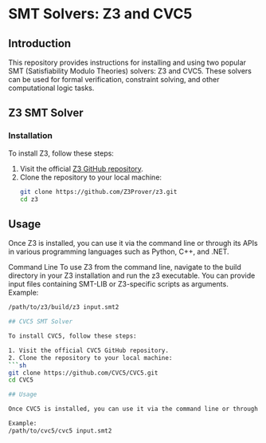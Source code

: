 # SMT Solvers: Z3 and CVC5

## Introduction
This repository provides instructions for installing and using two popular SMT (Satisfiability Modulo Theories) solvers: Z3 and CVC5. These solvers can be used for formal verification, constraint solving, and other computational logic tasks.

## Z3 SMT Solver

### Installation
To install Z3, follow these steps:

1. Visit the official [Z3 GitHub repository](https://github.com/Z3Prover/z3).
2. Clone the repository to your local machine:
   ```sh
   git clone https://github.com/Z3Prover/z3.git
   cd z3
   
## Usage
Once Z3 is installed, you can use it via the command line or through its APIs in various programming languages such as Python, C++, and .NET.

Command Line
To use Z3 from the command line, navigate to the build directory in your Z3 installation and run the z3 executable. You can provide input files containing SMT-LIB or Z3-specific scripts as arguments.
Example:
   ```sh
/path/to/z3/build/z3 input.smt2

## CVC5 SMT Solver

To install CVC5, follow these steps:

1. Visit the official CVC5 GitHub repository.
2. Clone the repository to your local machine:
```sh
git clone https://github.com/CVC5/CVC5.git
cd CVC5

## Usage

Once CVC5 is installed, you can use it via the command line or through its APIs in various programming languages such as C++, Python, and Java.

Example:
/path/to/cvc5/cvc5 input.smt2



